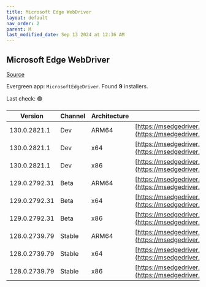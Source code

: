 ```yaml
---
title: Microsoft Edge WebDriver
layout: default
nav_order: 2
parent: M
last_modified_date: Sep 13 2024 at 12:36 AM
---
```


## Microsoft Edge WebDriver

[Source](https://www.microsoft.com/edge)

Evergreen app: `MicrosoftEdgeDriver`. Found **9** installers.

Last check: 🟢

| Version       | Channel | Architecture | URI                                                                                                                                            |
| ------------- | ------- | ------------ | ---------------------------------------------------------------------------------------------------------------------------------------------- |
| 130.0.2821.1  | Dev     | ARM64        | [https://msedgedriver.azureedge.net/130.0.2821.1/edgedriver_arm64.zip](https://msedgedriver.azureedge.net/130.0.2821.1/edgedriver_arm64.zip)   |
| 130.0.2821.1  | Dev     | x64          | [https://msedgedriver.azureedge.net/130.0.2821.1/edgedriver_win64.zip](https://msedgedriver.azureedge.net/130.0.2821.1/edgedriver_win64.zip)   |
| 130.0.2821.1  | Dev     | x86          | [https://msedgedriver.azureedge.net/130.0.2821.1/edgedriver_win32.zip](https://msedgedriver.azureedge.net/130.0.2821.1/edgedriver_win32.zip)   |
| 129.0.2792.31 | Beta    | ARM64        | [https://msedgedriver.azureedge.net/129.0.2792.31/edgedriver_arm64.zip](https://msedgedriver.azureedge.net/129.0.2792.31/edgedriver_arm64.zip) |
| 129.0.2792.31 | Beta    | x64          | [https://msedgedriver.azureedge.net/129.0.2792.31/edgedriver_win64.zip](https://msedgedriver.azureedge.net/129.0.2792.31/edgedriver_win64.zip) |
| 129.0.2792.31 | Beta    | x86          | [https://msedgedriver.azureedge.net/129.0.2792.31/edgedriver_win32.zip](https://msedgedriver.azureedge.net/129.0.2792.31/edgedriver_win32.zip) |
| 128.0.2739.79 | Stable  | ARM64        | [https://msedgedriver.azureedge.net/128.0.2739.79/edgedriver_arm64.zip](https://msedgedriver.azureedge.net/128.0.2739.79/edgedriver_arm64.zip) |
| 128.0.2739.79 | Stable  | x64          | [https://msedgedriver.azureedge.net/128.0.2739.79/edgedriver_win64.zip](https://msedgedriver.azureedge.net/128.0.2739.79/edgedriver_win64.zip) |
| 128.0.2739.79 | Stable  | x86          | [https://msedgedriver.azureedge.net/128.0.2739.79/edgedriver_win32.zip](https://msedgedriver.azureedge.net/128.0.2739.79/edgedriver_win32.zip) |
